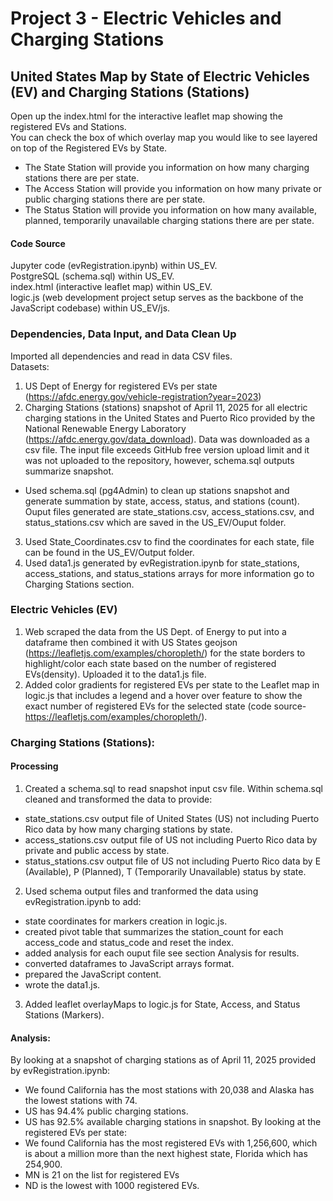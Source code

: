 # Project 3 - Electric Vehicles and Charging Stations

## United States Map by State of Electric Vehicles (EV) and Charging Stations (Stations)
Open up the index.html for the interactive leaflet map showing the registered EVs and Stations.  
You can check the box of which overlay map you would like to see layered on top of the Registered EVs by State.  
- The State Station will provide you information on how many charging stations there are per state.  
- The Access Station will provide you information on how many private or public charging stations there are per state.  
- The Status Station will provide you information on how many available, planned, temporarily unavailable charging stations there are per state.  

#### Code Source
Jupyter code (evRegistration.ipynb) within US_EV.  
PostgreSQL (schema.sql) within US_EV.  
index.html (interactive leaflet map) within US_EV.  
logic.js (web development project setup serves as the backbone of the JavaScript codebase) within US_EV/js.
### Dependencies, Data Input, and Data Clean Up
Imported all dependencies and read in data CSV files.  
Datasets:  
1.  US Dept of Energy for registered EVs per state (https://afdc.energy.gov/vehicle-registration?year=2023)
2. Charging Stations (stations) snapshot of April 11, 2025 for all electric charging stations in the United States and Puerto Rico provided by the National Renewable Energy Laboratory (https://afdc.energy.gov/data_download). Data was downloaded as a csv file. The input file exceeds GitHub free version upload limit and it was not uploaded to the repository, however, schema.sql outputs summarize snapshot.  
- Used schema.sql (pg4Admin) to clean up stations snapshot and generate summation by state, access, status, and stations (count). Ouput files generated are state_stations.csv, access_stations.csv, and status_stations.csv which are saved in the US_EV/Ouput folder.  
3. Used State_Coordinates.csv to find the coordinates for each state, file can be found in the US_EV/Output folder.  
4. Used data1.js generated by evRegistration.ipynb for state_stations, access_stations, and status_stations arrays for more information go to Charging Stations section.
### Electric Vehicles (EV)
 1. Web scraped the data from the US Dept. of Energy to put into a dataframe then combined it with US States geojson (https://leafletjs.com/examples/choropleth/) for the state borders to highlight/color each state based on the number of registered EVs(density). Uploaded it to the data1.js file.
 2. Added color gradients for registered EVs per state to the Leaflet map in logic.js that includes a legend and a hover over feature to show the exact number of registered EVs for the selected state (code source- https://leafletjs.com/examples/choropleth/).
### Charging Stations (Stations):
#### Processing
1. Created a schema.sql to read snapshot input csv file. Within schema.sql cleaned and transformed the data to provide:  
- state_stations.csv output file of United States (US) not including Puerto Rico data by how many charging stations by state.  
- access_stations.csv output file of US not including Puerto Rico data by private and public access by state.  
- status_stations.csv output file of US not including Puerto Rico data by E (Available), P (Planned), T (Temporarily Unavailable) status by state.  
2. Used schema output files and tranformed the data using evRegistration.ipynb to add:  
- state coordinates for markers creation in logic.js.  
- created pivot table that summarizes the station_count for each access_code and status_code and reset the index.  
- added analysis for each ouput file see section Analysis for results.  
- converted dataframes to JavaScript arrays format.  
- prepared the JavaScript content.  
- wrote the data1.js.  
3. Added leaflet overlayMaps to logic.js for State, Access, and Status Stations (Markers).
#### Analysis:
By looking at a snapshot of charging stations as of April 11, 2025 provided by evRegistration.ipynb: 
- We found California has the most stations with 20,038 and Alaska has the lowest stations with 74.  
- US has 94.4% public charging stations.  
- US has 92.5% available charging stations in snapshot.
By looking at the registered EVs per state:
- We found California has the most registered EVs with 1,256,600, which is about a million more than the next highest state, Florida which has 254,900.  
- MN is 21 on the list for registered EVs  
- ND is the lowest with 1000 registered EVs.
